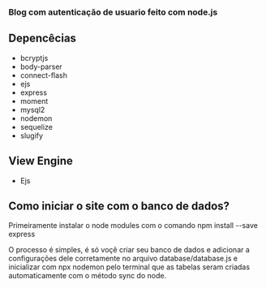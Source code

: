 <h3>Blog com autenticação de usuario feito com node.js</h3>

<h2>Depencêcias</h2>
<ul>
    <li>bcryptjs</li>
    <li>body-parser</li>
    <li>connect-flash</li>
    <li>ejs</li>
    <li>express</li>
    <li>moment</li>
    <li>mysql2</li>
    <li>nodemon</li>
    <li>sequelize</li>
    <li>slugify</li>
</ul>

<h2>View Engine</h2>
<ul>
    <li>Ejs</li>
</ul>

<h2>Como iniciar o site com o banco de dados?</h2>

<p> Primeiramente instalar o node modules com o comando npm install --save express</p>

<p>
O processo é simples, é só voçê criar seu banco de dados e adicionar a configurações dele corretamente no arquivo database/database.js e inicializar com npx nodemon pelo terminal que as tabelas seram criadas automaticamente com o método sync do node.</p>
